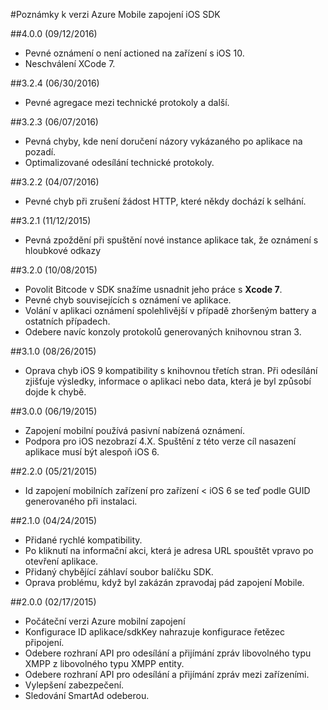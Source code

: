 <properties
    pageTitle="Azure Mobile zapojení iOS poznámky k verzi SDK | Microsoft Azure"
    description="Nejnovější aktualizace a postupy pro iOS SDK pro zapojení Mobile Azure"
    services="mobile-engagement"
    documentationCenter="mobile"
    authors="piyushjo"
    manager="erikre"
    editor="" />

<tags
    ms.service="mobile-engagement"
    ms.workload="mobile"
    ms.tgt_pltfrm="mobile-ios"
    ms.devlang="objective-c"
    ms.topic="article"
    ms.date="09/12/2016"
    ms.author="piyushjo" />

#<a name="azure-mobile-engagement-ios-sdk-release-notes"></a>Poznámky k verzi Azure Mobile zapojení iOS SDK

##<a name="400-09122016"></a>4.0.0 (09/12/2016)

-   Pevné oznámení o není actioned na zařízení s iOS 10.
-   Neschválení XCode 7.

##<a name="324-06302016"></a>3.2.4 (06/30/2016)

-   Pevné agregace mezi technické protokoly a další.

##<a name="323-06072016"></a>3.2.3 (06/07/2016)

-   Pevná chyby, kde není doručení názory vykázaného po aplikace na pozadí.
-   Optimalizované odesílání technické protokoly.

##<a name="322-04072016"></a>3.2.2 (04/07/2016)

-   Pevné chyb při zrušení žádost HTTP, které někdy dochází k selhání.

##<a name="321-12112015"></a>3.2.1 (11/12/2015)

-   Pevná zpoždění při spuštění nové instance aplikace tak, že oznámení s hloubkové odkazy

##<a name="320-10082015"></a>3.2.0 (10/08/2015)

-   Povolit Bitcode v SDK snažíme usnadnit jeho práce s **Xcode 7**.
-   Pevné chyb souvisejících s oznámení ve aplikace.
-   Volání v aplikaci oznámení spolehlivější v případě zhoršeným battery a ostatních případech.
-   Odebere navíc konzoly protokolů generovaných knihovnou stran 3.

##<a name="310-08262015"></a>3.1.0 (08/26/2015)

-   Oprava chyb iOS 9 kompatibility s knihovnou třetích stran. Při odesílání zjišťuje výsledky, informace o aplikaci nebo data, která je byl způsobí dojde k chybě.

##<a name="300-06192015"></a>3.0.0 (06/19/2015)

-   Zapojení mobilní používá pasivní nabízená oznámení.
-   Podpora pro iOS nezobrazí 4.X. Spuštění z této verze cíl nasazení aplikace musí být alespoň iOS 6.

##<a name="220-05212015"></a>2.2.0 (05/21/2015)

-   Id zapojení mobilních zařízení pro zařízení < iOS 6 se teď podle GUID generovaného při instalaci.

##<a name="210-04242015"></a>2.1.0 (04/24/2015)

-   Přidané rychlé kompatibility.
-   Po kliknutí na informační akci, která je adresa URL spouštět vpravo po otevření aplikace.
-   Přidaný chybějící záhlaví soubor balíčku SDK.
-   Oprava problému, když byl zakázán zpravodaj pád zapojení Mobile.

##<a name="200-02172015"></a>2.0.0 (02/17/2015)

-   Počáteční verzi Azure mobilní zapojení
-   Konfigurace ID aplikace/sdkKey nahrazuje konfigurace řetězec připojení.
-   Odebere rozhraní API pro odesílání a přijímání zpráv libovolného typu XMPP z libovolného typu XMPP entity.
-   Odebere rozhraní API pro odesílání a přijímání zpráv mezi zařízeními.
-   Vylepšení zabezpečení.
-   Sledování SmartAd odeberou.
